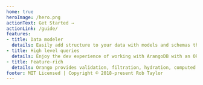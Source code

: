 ```yaml
---
home: true
heroImage: /hero.png
actionText: Get Started →
actionLink: /guide/
features:
- title: Data modeler
  details: Easily add structure to your data with models and schemas that can index, validate, pre-populate and query ArangoDB.
- title: High level queries
  details: Enjoy the dev experience of working with ArangoDB with an ORM backing your queries. Orango can create highly customizable queries from simple data stuctures.
- title: Feature-rich
  details: Orango provides validation, filtration, hydration, computed properties, indexing and more.
footer: MIT Licensed | Copyright © 2018-present Rob Taylor
---
```

